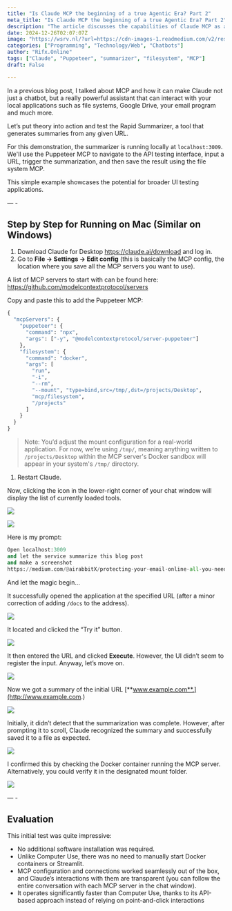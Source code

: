 ```yaml
---
title: "Is Claude MCP the beginning of a true Agentic Era? Part 2"
meta_title: "Is Claude MCP the beginning of a true Agentic Era? Part 2"
description: "The article discusses the capabilities of Claude MCP as a powerful assistant that can interact with local applications. It provides a step-by-step guide for setting up and testing a Rapid Summarizer tool using Puppeteer MCP and file system MCP. The demonstration showcases how Claude can navigate, summarize content from a URL, and save results seamlessly. The evaluation highlights the ease of use, speed, and efficiency of the MCP configuration, indicating a significant advancement towards an agentic era in AI applications."
date: 2024-12-26T02:07:07Z
image: "https://wsrv.nl/?url=https://cdn-images-1.readmedium.com/v2/resize:fit:800/1*9xbeqdlVANQ1DgeHggTzJQ.png"
categories: ["Programming", "Technology/Web", "Chatbots"]
author: "Rifx.Online"
tags: ["Claude", "Puppeteer", "summarizer", "filesystem", "MCP"]
draft: False

---
```





In a previous blog post, I talked about MCP and how it can make Claude not just a chatbot, but a really powerful assistant that can interact with your local applications such as file systems, Google Drive, your email program and much more.

Let’s put theory into action and test the Rapid Summarizer, a tool that generates summaries from any given URL.

For this demonstration, the summarizer is running locally at `localhost:3009`. We'll use the Puppeteer MCP to navigate to the API testing interface, input a URL, trigger the summarization, and then save the result using the file system MCP.

This simple example showcases the potential for broader UI testing applications.

— \-


## Step by Step for Running on Mac (Similar on Windows)

1. Download Claude for Desktop <https://claude.ai/download> and log in.
2. Go to **File \-\> Settings \-\> Edit config** (this is basically the MCP config, the location where you save all the MCP servers you want to use).

A list of MCP servers to start with can be found here: <https://github.com/modelcontextprotocol/servers>



Copy and paste this to add the Puppeteer MCP:


```python
{
  "mcpServers": {
    "puppeteer": {
      "command": "npx",
      "args": ["-y", "@modelcontextprotocol/server-puppeteer"]
    },
    "filesystem": {
      "command": "docker",
      "args": [
        "run",
        "-i",
        "--rm",
        "--mount", "type=bind,src=/tmp/,dst=/projects/Desktop",
        "mcp/filesystem",
        "/projects"
      ]
    }
  }
}
```

> Note: You’d adjust the mount configuration for a real\-world application. For now, we’re using `/tmp/`, meaning anything written to `/projects/Desktop` within the MCP server's Docker sandbox will appear in your system's `/tmp/` directory.

1. Restart Claude.

Now, clicking the icon in the lower\-right corner of your chat window will display the list of currently loaded tools.

![](https://wsrv.nl/?url=https://cdn-images-1.readmedium.com/v2/resize:fit:800/1*DnNLsnMNv1QTtHHBEkK2tA.png)

![](https://wsrv.nl/?url=https://cdn-images-1.readmedium.com/v2/resize:fit:800/1*5Ee0Q8wOXYfp_6gZ8Y4ung.png)

Here is my prompt:


```python
Open localhost:3009
and let the service summarize this blog post
and make a screenshot
https://medium.com/@airabbitX/protecting-your-email-online-all-you-need-to-know-a693cd11ea79
```
And let the magic begin…

It successfully opened the application at the specified URL (after a minor correction of adding `/docs` to the address).

![](https://wsrv.nl/?url=https://cdn-images-1.readmedium.com/v2/resize:fit:800/1*DrvC1F8NfBnkW9RajF4pbg.png)

It located and clicked the “Try it” button.

![](https://wsrv.nl/?url=https://cdn-images-1.readmedium.com/v2/resize:fit:800/1*9Ma8eGnnmy5nyfxKbg63qQ.png)

It then entered the URL and clicked **Execute**. However, the UI didn’t seem to register the input. Anyway, let’s move on.

![](https://wsrv.nl/?url=https://cdn-images-1.readmedium.com/v2/resize:fit:800/1*JW4AMk_j-R473-QHZjHaGg.png)

Now we got a summary of the initial URL [**www.example.com**.](http://www.example.com.)

![](https://wsrv.nl/?url=https://cdn-images-1.readmedium.com/v2/resize:fit:800/1*fcjERG_RAKb8aMcGd9htLQ.png)

Initially, it didn’t detect that the summarization was complete. However, after prompting it to scroll, Claude recognized the summary and successfully saved it to a file as expected.

![](https://wsrv.nl/?url=https://cdn-images-1.readmedium.com/v2/resize:fit:800/1*Tjy636f404UPly83YrfTwQ.png)

I confirmed this by checking the Docker container running the MCP server. Alternatively, you could verify it in the designated mount folder.

![](https://wsrv.nl/?url=https://cdn-images-1.readmedium.com/v2/resize:fit:800/1*DHgiST5o9mJe4buInF5VNg.png)

— \-


## Evaluation

This initial test was quite impressive:

* No additional software installation was required.
* Unlike Computer Use, there was no need to manually start Docker containers or Streamlit.
* MCP configuration and connections worked seamlessly out of the box, and Claude’s interactions with them are transparent (you can follow the entire conversation with each MCP server in the chat window).
* It operates significantly faster than Computer Use, thanks to its API\-based approach instead of relying on point\-and\-click interactions

